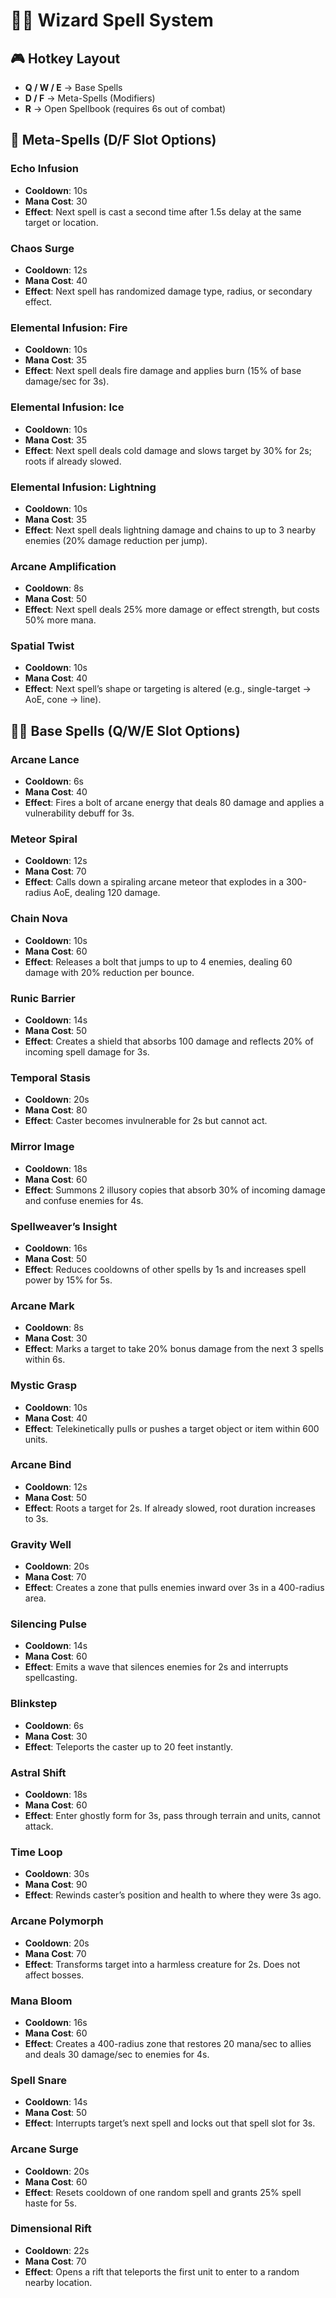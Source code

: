 # 🧙‍♂️ Wizard Spell System

## 🎮 Hotkey Layout
- **Q / W / E** → Base Spells
- **D / F** → Meta-Spells (Modifiers)
- **R** → Open Spellbook (requires 6s out of combat)

## 🧪 Meta-Spells (D/F Slot Options)

### Echo Infusion
- **Cooldown**: 10s
- **Mana Cost**: 30
- **Effect**: Next spell is cast a second time after 1.5s delay at the same target or location.

### Chaos Surge
- **Cooldown**: 12s
- **Mana Cost**: 40
- **Effect**: Next spell has randomized damage type, radius, or secondary effect.

### Elemental Infusion: Fire
- **Cooldown**: 10s
- **Mana Cost**: 35
- **Effect**: Next spell deals fire damage and applies burn (15% of base damage/sec for 3s).

### Elemental Infusion: Ice
- **Cooldown**: 10s
- **Mana Cost**: 35
- **Effect**: Next spell deals cold damage and slows target by 30% for 2s; roots if already slowed.

### Elemental Infusion: Lightning
- **Cooldown**: 10s
- **Mana Cost**: 35
- **Effect**: Next spell deals lightning damage and chains to up to 3 nearby enemies (20% damage reduction per jump).

### Arcane Amplification
- **Cooldown**: 8s
- **Mana Cost**: 50
- **Effect**: Next spell deals 25% more damage or effect strength, but costs 50% more mana.

### Spatial Twist
- **Cooldown**: 10s
- **Mana Cost**: 40
- **Effect**: Next spell’s shape or targeting is altered (e.g., single-target → AoE, cone → line).

## 🧙‍♂️ Base Spells (Q/W/E Slot Options)

### Arcane Lance
- **Cooldown**: 6s
- **Mana Cost**: 40
- **Effect**: Fires a bolt of arcane energy that deals 80 damage and applies a vulnerability debuff for 3s.

### Meteor Spiral
- **Cooldown**: 12s
- **Mana Cost**: 70
- **Effect**: Calls down a spiraling arcane meteor that explodes in a 300-radius AoE, dealing 120 damage.

### Chain Nova
- **Cooldown**: 10s
- **Mana Cost**: 60
- **Effect**: Releases a bolt that jumps to up to 4 enemies, dealing 60 damage with 20% reduction per bounce.

### Runic Barrier
- **Cooldown**: 14s
- **Mana Cost**: 50
- **Effect**: Creates a shield that absorbs 100 damage and reflects 20% of incoming spell damage for 3s.

### Temporal Stasis
- **Cooldown**: 20s
- **Mana Cost**: 80
- **Effect**: Caster becomes invulnerable for 2s but cannot act.

### Mirror Image
- **Cooldown**: 18s
- **Mana Cost**: 60
- **Effect**: Summons 2 illusory copies that absorb 30% of incoming damage and confuse enemies for 4s.

### Spellweaver’s Insight
- **Cooldown**: 16s
- **Mana Cost**: 50
- **Effect**: Reduces cooldowns of other spells by 1s and increases spell power by 15% for 5s.

### Arcane Mark
- **Cooldown**: 8s
- **Mana Cost**: 30
- **Effect**: Marks a target to take 20% bonus damage from the next 3 spells within 6s.

### Mystic Grasp
- **Cooldown**: 10s
- **Mana Cost**: 40
- **Effect**: Telekinetically pulls or pushes a target object or item within 600 units.

### Arcane Bind
- **Cooldown**: 12s
- **Mana Cost**: 50
- **Effect**: Roots a target for 2s. If already slowed, root duration increases to 3s.

### Gravity Well
- **Cooldown**: 20s
- **Mana Cost**: 70
- **Effect**: Creates a zone that pulls enemies inward over 3s in a 400-radius area.

### Silencing Pulse
- **Cooldown**: 14s
- **Mana Cost**: 60
- **Effect**: Emits a wave that silences enemies for 2s and interrupts spellcasting.

### Blinkstep
- **Cooldown**: 6s
- **Mana Cost**: 30
- **Effect**: Teleports the caster up to 20 feet instantly.

### Astral Shift
- **Cooldown**: 18s
- **Mana Cost**: 60
- **Effect**: Enter ghostly form for 3s, pass through terrain and units, cannot attack.

### Time Loop
- **Cooldown**: 30s
- **Mana Cost**: 90
- **Effect**: Rewinds caster’s position and health to where they were 3s ago.

### Arcane Polymorph
- **Cooldown**: 20s
- **Mana Cost**: 70
- **Effect**: Transforms target into a harmless creature for 2s. Does not affect bosses.

### Mana Bloom
- **Cooldown**: 16s
- **Mana Cost**: 60
- **Effect**: Creates a 400-radius zone that restores 20 mana/sec to allies and deals 30 damage/sec to enemies for 4s.

### Spell Snare
- **Cooldown**: 14s
- **Mana Cost**: 50
- **Effect**: Interrupts target’s next spell and locks out that spell slot for 3s.

### Arcane Surge
- **Cooldown**: 20s
- **Mana Cost**: 60
- **Effect**: Resets cooldown of one random spell and grants 25% spell haste for 5s.

### Dimensional Rift
- **Cooldown**: 22s
- **Mana Cost**: 70
- **Effect**: Opens a rift that teleports the first unit to enter to a random nearby location.
